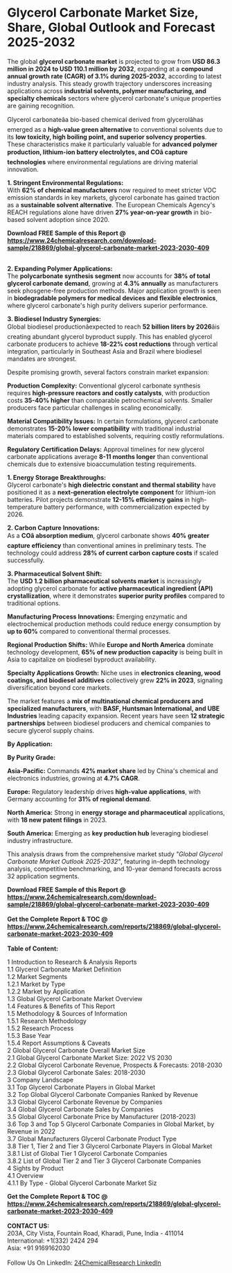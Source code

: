 <h1>Glycerol Carbonate Market Size, Share, Global Outlook and Forecast 2025-2032</h1><p>The global <strong>glycerol carbonate market</strong> is projected to grow from <strong>USD 86.3 million in 2024 to USD 110.1 million by 2032</strong>, expanding at a <strong>compound annual growth rate (CAGR) of 3.1% during 2025-2032</strong>, according to latest industry analysis. This steady growth trajectory underscores increasing applications across <strong>industrial solvents, polymer manufacturing, and specialty chemicals</strong> sectors where glycerol carbonate's unique properties are gaining recognition.</p><p>Glycerol carbonateâa bio-based chemical derived from glycerolâhas emerged as a <strong>high-value green alternative</strong> to conventional solvents due to its <strong>low toxicity, high boiling point, and superior solvency properties</strong>. These characteristics make it particularly valuable for <strong>advanced polymer production, lithium-ion battery electrolytes, and COâ capture technologies</strong> where environmental regulations are driving material innovation.</p><p><strong>1. Stringent Environmental Regulations:</strong><br>
With <strong>62% of chemical manufacturers</strong> now required to meet stricter VOC emission standards in key markets, glycerol carbonate has gained traction as a <strong>sustainable solvent alternative</strong>. The European Chemicals Agency's REACH regulations alone have driven <strong>27% year-on-year growth</strong> in bio-based solvent adoption since 2020.</p><div><b>Download FREE Sample of this Report @ 
            <a href="https://www.24chemicalresearch.com/download-sample/218869/global-glycerol-carbonate-market-2023-2030-409">
            https://www.24chemicalresearch.com/download-sample/218869/global-glycerol-carbonate-market-2023-2030-409</a></b></div><br><p><strong>2. Expanding Polymer Applications:</strong><br>
The <strong>polycarbonate synthesis segment</strong> now accounts for <strong>38% of total glycerol carbonate demand</strong>, growing at <strong>4.3% annually</strong> as manufacturers seek phosgene-free production methods. Major application growth is seen in <strong>biodegradable polymers for medical devices and flexible electronics</strong>, where glycerol carbonate's high purity delivers superior performance.</p><p><strong>3. Biodiesel Industry Synergies:</strong><br>
Global biodiesel productionâexpected to reach <strong>52 billion liters by 2026</strong>âis creating abundant glycerol byproduct supply. This has enabled glycerol carbonate producers to achieve <strong>18-22% cost reductions</strong> through vertical integration, particularly in Southeast Asia and Brazil where biodiesel mandates are strongest.</p><p>Despite promising growth, several factors constrain market expansion:</p><p><strong>Production Complexity:</strong> Conventional glycerol carbonate synthesis requires <strong>high-pressure reactors and costly catalysts</strong>, with production costs <strong>35-40% higher</strong> than comparable petrochemical solvents. Smaller producers face particular challenges in scaling economically.</p><p><strong>Material Compatibility Issues:</strong> In certain formulations, glycerol carbonate demonstrates <strong>15-20% lower compatibility</strong> with traditional industrial materials compared to established solvents, requiring costly reformulations.</p><p><strong>Regulatory Certification Delays:</strong> Approval timelines for new glycerol carbonate applications average <strong>8-11 months longer</strong> than conventional chemicals due to extensive bioaccumulation testing requirements.</p><p><strong>1. Energy Storage Breakthroughs:</strong><br>
Glycerol carbonate's <strong>high dielectric constant and thermal stability</strong> have positioned it as a <strong>next-generation electrolyte component</strong> for lithium-ion batteries. Pilot projects demonstrate <strong>12-15% efficiency gains</strong> in high-temperature battery performance, with commercialization expected by 2026.</p><p><strong>2. Carbon Capture Innovations:</strong><br>
As a <strong>COâ absorption medium</strong>, glycerol carbonate shows <strong>40% greater capture efficiency</strong> than conventional amines in preliminary tests. The technology could address <strong>28% of current carbon capture costs</strong> if scaled successfully.</p><p><strong>3. Pharmaceutical Solvent Shift:</strong><br>
The <strong>USD 1.2 billion pharmaceutical solvents market</strong> is increasingly adopting glycerol carbonate for <strong>active pharmaceutical ingredient (API) crystallization</strong>, where it demonstrates <strong>superior purity profiles</strong> compared to traditional options.</p><p><strong>Manufacturing Process Innovations:</strong> Emerging enzymatic and electrochemical production methods could reduce energy consumption by <strong>up to 60%</strong> compared to conventional thermal processes.</p><p><strong>Regional Production Shifts:</strong> While <strong>Europe and North America</strong> dominate technology development, <strong>65% of new production capacity</strong> is being built in Asia to capitalize on biodiesel byproduct availability.</p><p><strong>Specialty Applications Growth:</strong> Niche uses in <strong>electronics cleaning, wood coatings, and biodiesel additives</strong> collectively grew <strong>22% in 2023</strong>, signaling diversification beyond core markets.</p><p>The market features a <strong>mix of multinational chemical producers and specialized manufacturers</strong>, with <strong>BASF, Huntsman International, and UBE Industries</strong> leading capacity expansion. Recent years have seen <strong>12 strategic partnerships</strong> between biodiesel producers and chemical companies to secure glycerol supply chains.</p><p><strong>By Application:</strong></p><p><strong>By Purity Grade:</strong></p><p><strong>Asia-Pacific:</strong> Commands <strong>42% market share</strong> led by China's chemical and electronics industries, growing at <strong>4.7% CAGR</strong>.</p><p><strong>Europe:</strong> Regulatory leadership drives <strong>high-value applications</strong>, with Germany accounting for <strong>31% of regional demand</strong>.</p><p><strong>North America:</strong> Strong in <strong>energy storage and pharmaceutical</strong> applications, with <strong>18 new patent filings</strong> in 2023.</p><p><strong>South America:</strong> Emerging as <strong>key production hub</strong> leveraging biodiesel industry infrastructure.</p><p>This analysis draws from the comprehensive market study <em>"Global Glycerol Carbonate Market Outlook 2025-2032"</em>, featuring in-depth technology analysis, competitive benchmarking, and 10-year demand forecasts across 32 application segments.</p><div><b>Download FREE Sample of this Report @ 
            <a href="https://www.24chemicalresearch.com/download-sample/218869/global-glycerol-carbonate-market-2023-2030-409">
            https://www.24chemicalresearch.com/download-sample/218869/global-glycerol-carbonate-market-2023-2030-409</a></b></div><br><div><b>Get the Complete Report & TOC @ 
            <a href="https://www.24chemicalresearch.com/reports/218869/global-glycerol-carbonate-market-2023-2030-409">
            https://www.24chemicalresearch.com/reports/218869/global-glycerol-carbonate-market-2023-2030-409</a></b></div><br>
            <b>Table of Content:</b><p>1 Introduction to Research & Analysis Reports<br />
    1.1 Glycerol Carbonate Market Definition<br />
    1.2 Market Segments<br />
        1.2.1 Market by Type<br />
        1.2.2 Market by Application<br />
    1.3 Global Glycerol Carbonate Market Overview<br />
    1.4 Features & Benefits of This Report<br />
    1.5 Methodology & Sources of Information<br />
        1.5.1 Research Methodology<br />
        1.5.2 Research Process<br />
        1.5.3 Base Year<br />
        1.5.4 Report Assumptions & Caveats<br />
2 Global Glycerol Carbonate Overall Market Size<br />
    2.1 Global Glycerol Carbonate Market Size: 2022 VS 2030<br />
    2.2 Global Glycerol Carbonate Revenue, Prospects & Forecasts: 2018-2030<br />
    2.3 Global Glycerol Carbonate Sales: 2018-2030<br />
3 Company Landscape<br />
    3.1 Top Glycerol Carbonate Players in Global Market<br />
    3.2 Top Global Glycerol Carbonate Companies Ranked by Revenue<br />
    3.3 Global Glycerol Carbonate Revenue by Companies<br />
    3.4 Global Glycerol Carbonate Sales by Companies<br />
    3.5 Global Glycerol Carbonate Price by Manufacturer (2018-2023)<br />
    3.6 Top 3 and Top 5 Glycerol Carbonate Companies in Global Market, by Revenue in 2022<br />
    3.7 Global Manufacturers Glycerol Carbonate Product Type<br />
    3.8 Tier 1, Tier 2 and Tier 3 Glycerol Carbonate Players in Global Market<br />
        3.8.1 List of Global Tier 1 Glycerol Carbonate Companies<br />
        3.8.2 List of Global Tier 2 and Tier 3 Glycerol Carbonate Companies<br />
4 Sights by Product<br />
    4.1 Overview<br />
        4.1.1 By Type - Global Glycerol Carbonate Market Siz</p><div><b>Get the Complete Report & TOC @ 
            <a href="https://www.24chemicalresearch.com/reports/218869/global-glycerol-carbonate-market-2023-2030-409">
            https://www.24chemicalresearch.com/reports/218869/global-glycerol-carbonate-market-2023-2030-409</a></b></div><br><b>CONTACT US:</b><br>
            203A, City Vista, Fountain Road, Kharadi, Pune, India - 411014<br>
            International: +1(332) 2424 294<br>
            Asia: +91 9169162030 <br><br>
            Follow Us On LinkedIn: <a href="https://www.linkedin.com/company/24chemicalresearch/">24ChemicalResearch LinkedIn</a>